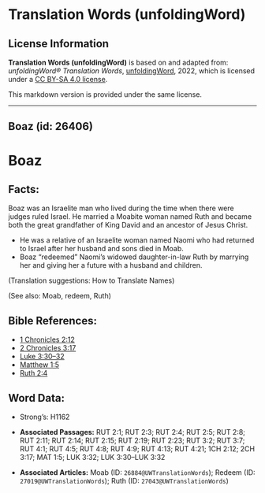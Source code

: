 # Translation Words (unfoldingWord)

## License Information

**Translation Words (unfoldingWord)** is based on and adapted from: _unfoldingWord® Translation Words_, [unfoldingWord](https://unfoldingword.org/utw), 2022, which is licensed under a [CC BY-SA 4.0 license](https://creativecommons.org/licenses/by-sa/4.0/legalcode.en).

This markdown version is provided under the same license.



--------------------------------

## Boaz (id: 26406)

Boaz
====

Facts:
------

Boaz was an Israelite man who lived during the time when there were judges ruled Israel. He married a Moabite woman named Ruth and became both the great grandfather of King David and an ancestor of Jesus Christ.

* He was a relative of an Israelite woman named Naomi who had returned to Israel after her husband and sons died in Moab.
* Boaz “redeemed” Naomi’s widowed daughter\-in\-law Ruth by marrying her and giving her a future with a husband and children.

(Translation suggestions: How to Translate Names)

(See also: Moab, redeem, Ruth)

Bible References:
-----------------

* [1 Chronicles 2:12](https://ref.ly/1Chr2:12)
* [2 Chronicles 3:17](https://ref.ly/2Chr3:17)
* [Luke 3:30–32](https://ref.ly/Luke3:30-Luke3:32)
* [Matthew 1:5](https://ref.ly/Matt1:5)
* [Ruth 2:4](https://ref.ly/Ruth2:4)

Word Data:
----------

* Strong’s: H1162

* **Associated Passages:** RUT 2:1; RUT 2:3; RUT 2:4; RUT 2:5; RUT 2:8; RUT 2:11; RUT 2:14; RUT 2:15; RUT 2:19; RUT 2:23; RUT 3:2; RUT 3:7; RUT 4:1; RUT 4:5; RUT 4:8; RUT 4:9; RUT 4:13; RUT 4:21; 1CH 2:12; 2CH 3:17; MAT 1:5; LUK 3:32; LUK 3:30–LUK 3:32
* **Associated Articles:** Moab (ID: `26884@UWTranslationWords`); Redeem (ID: `27019@UWTranslationWords`); Ruth (ID: `27043@UWTranslationWords`)

